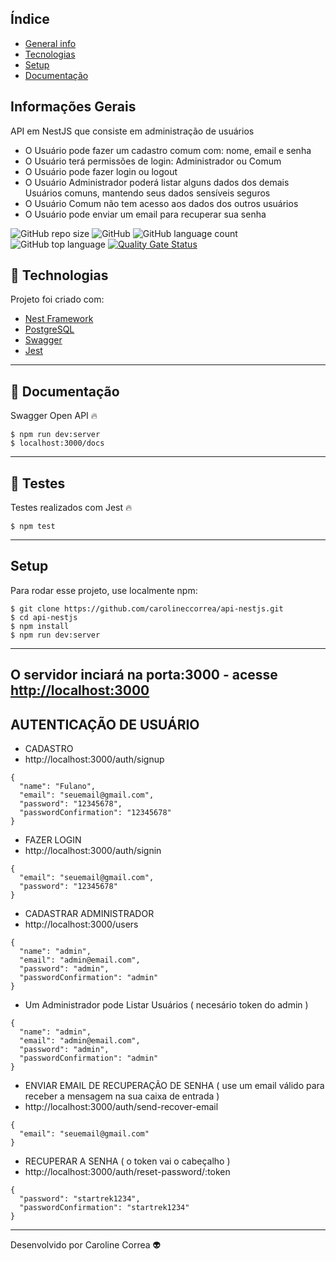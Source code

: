
## Índice
* [General info](#general-info)
* [Tecnologias](#tecnologias)
* [Setup](#setup)
* [Documentação](#documentação)

## Informações Gerais
API em NestJS que consiste em administração de usuários
* O Usuário pode fazer um cadastro comum com: nome, email e senha
* O Usuário terá permissões de login: Administrador ou Comum
* O Usuário pode fazer login ou logout
* O Usuário Administrador poderá listar alguns dados dos demais Usuários comuns, mantendo seus dados sensíveis seguros
* O Usuário Comum não tem acesso aos dados dos outros usuários
* O Usuário pode enviar um email para recuperar sua senha


![GitHub repo size](https://img.shields.io/github/repo-size/carolineccorrea/api-nestjs)
![GitHub](https://img.shields.io/github/license/carolineccorrea/api-nestjs)
![GitHub language count](https://img.shields.io/github/languages/count/carolineccorrea/api-nestjs)
![GitHub top language](https://img.shields.io/github/languages/top/carolineccorrea/api-nestjs)
[![Quality Gate Status](https://sonarcloud.io/api/project_badges/measure?project=carolineccorrea_api-nestjs&metric=alert_status)](https://sonarcloud.io/dashboard?id=carolineccorrea_api-nestjs)


## 🚀 Technologias
Projeto foi criado com: 
* [Nest Framework](https://nestjs.com)
* [PostgreSQL](https://www.postgresql.org)
* [Swagger](https://swagger.io)
* [Jest](https://jestjs.io)
---

## 📰 Documentação
Swagger Open API 🔥

```
$ npm run dev:server
$ localhost:3000/docs
```
---

## 🔧 Testes
Testes realizados com Jest 🔥

```
$ npm test
```
---

## Setup
Para rodar esse projeto, use localmente npm:

```
$ git clone https://github.com/carolineccorrea/api-nestjs.git
$ cd api-nestjs
$ npm install
$ npm run dev:server
```
---

## O servidor inciará na porta:3000 - acesse <http://localhost:3000> 

## AUTENTICAÇÃO DE USUÁRIO
 
 * CADASTRO
 * http://localhost:3000/auth/signup

```
{
  "name": "Fulano",
  "email": "seuemail@gmail.com",
  "password": "12345678",
  "passwordConfirmation": "12345678"	
}
```


* FAZER LOGIN
* http://localhost:3000/auth/signin

```
{
  "email": "seuemail@gmail.com",
  "password": "12345678"
}

```


* CADASTRAR ADMINISTRADOR
* http://localhost:3000/users

```
{
  "name": "admin",
  "email": "admin@email.com",
  "password": "admin",
  "passwordConfirmation": "admin"	
}

```

* Um Administrador pode Listar Usuários ( necesário token do admin )
```
{
  "name": "admin",
  "email": "admin@email.com",
  "password": "admin",
  "passwordConfirmation": "admin"	
}

```



* ENVIAR EMAIL DE RECUPERAÇÃO DE SENHA ( use um email válido para receber a mensagem na sua caixa de entrada )
* http://localhost:3000/auth/send-recover-email

```
{
  "email": "seuemail@gmail.com"
}

```

* RECUPERAR A SENHA ( o token vai o cabeçalho )
* http://localhost:3000/auth/reset-password/:token

```
{
  "password": "startrek1234",
  "passwordConfirmation": "startrek1234"
}

```


---
Desenvolvido por Caroline Correa 👽
